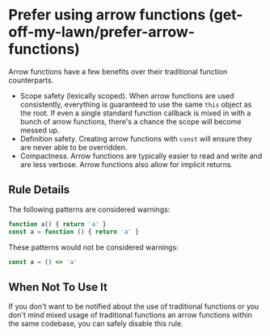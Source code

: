 # Prefer using arrow functions (get-off-my-lawn/prefer-arrow-functions)

Arrow functions have a few benefits over their traditional function counterparts.

* Scope safety (lexically scoped). When arrow functions are used consistently, everything is guaranteed to use the same `this` object as the root. If even a single standard function callback is mixed in with a bunch of arrow functions, there's a chance the scope will become messed up.
* Definition safety. Creating arrow functions with `const` will ensure they are never able to be overridden.
* Compactness. Arrow functions are typically easier to read and write and are less verbose. Arrow functions also allow for implicit returns.

## Rule Details

The following patterns are considered warnings:

```js
function a() { return 'a' }
const a = function () { return 'a' }
```

These patterns would not be considered warnings:

```js
const a = () => 'a'
```

## When Not To Use It

If you don't want to be notified about the use of traditional functions or you don't mind mixed usage of traditional functions an arrow functions within the same codebase, you can safely disable this rule.
